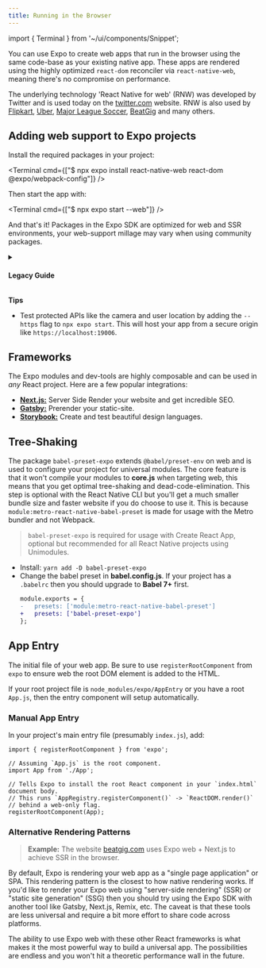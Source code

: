 ```yaml
---
title: Running in the Browser
---
```


import { Terminal } from '~/ui/components/Snippet';

You can use Expo to create web apps that run in the browser using the same code-base as your existing native app. These apps are rendered using the highly optimized `react-dom` reconciler via `react-native-web`, meaning there's no compromise on performance.

The underlying technology 'React Native for web' (RNW) was developed by Twitter and is used today on the [twitter.com](https://twitter.com/expo) website. RNW is also used by [Flipkart](https://twitter.com/naqvitalha/status/969577892991549440), [Uber](https://www.youtube.com/watch?v=RV9rxrNIxnY), [Major League Soccer](https://matchcenter.mlssoccer.com/), [BeatGig](https://beatgig.com/) and many others.

## Adding web support to Expo projects

Install the required packages in your project:

<Terminal cmd={["$ npx expo install react-native-web react-dom @expo/webpack-config"]} />

Then start the app with:

<Terminal cmd={["$ npx expo start --web"]} />

And that's it! Packages in the Expo SDK are optimized for web and SSR environments, your web-support millage may vary when using community packages.

<details>
<summary>
<h4>Legacy Guide</h4>
</summary>
<p>

All projects after _SDK 32_ come with web support by default. To add web support to an existing Expo app you can do the following:

- Install the latest version of the Expo CLI: `npm i -g expo-cli`
- Add web dependencies: `expo install react-native-web react-dom`
  - Ensure your project has at least `expo@^33.0.0` installed.
- Start your project with `npx expo start` then press `w` to start Webpack and open the project in the browser.

</p>
</details>

**Tips**

- Test protected APIs like the camera and user location by adding the `--https` flag to `npx expo start`. This will host your app from a secure origin like `https://localhost:19006`.

## Frameworks

The Expo modules and dev-tools are highly composable and can be used in _any_ React project. Here are a few popular integrations:

- [**Next.js:**](https://dev.to/evanbacon/next-js-expo-and-react-native-for-web-3kd9) Server Side Render your website and get incredible SEO.
- [**Gatsby:**](https://dev.to/evanbacon/gatsby-react-native-for-web-expo-2kgc) Prerender your static-site.
- [**Storybook:**](https://github.com/expo/examples/tree/master/with-storybook) Create and test beautiful design languages.

## Tree-Shaking

The package `babel-preset-expo` extends `@babel/preset-env` on web and is used to configure your project for universal modules. The core feature is that it won't compile your modules to **core.js** when targeting web, this means that you get optimal tree-shaking and dead-code-elimination.
This step is optional with the React Native CLI but you'll get a much smaller bundle size and faster website if you do choose to use it. This is because `module:metro-react-native-babel-preset` is made for usage with the Metro bundler and not Webpack.

> `babel-preset-expo` is required for usage with Create React App, optional but recommended for all React Native projects using Unimodules.

- Install: `yarn add -D babel-preset-expo`
- Change the babel preset in **babel.config.js**. If your project has a `.babelrc` then you should upgrade to **Babel 7+** first.
  ```diff
  module.exports = {
  -   presets: ['module:metro-react-native-babel-preset']
  +   presets: ['babel-preset-expo']
  };
  ```

## App Entry

The initial file of your web app. Be sure to use `registerRootComponent` from `expo` to ensure web the root DOM element is added to the HTML.

If your root project file is `node_modules/expo/AppEntry` or you have a root `App.js`, then the entry component will setup automatically.

### Manual App Entry

In your project's main entry file (presumably `index.js`), add:

```tsx
import { registerRootComponent } from 'expo';

// Assuming `App.js` is the root component.
import App from './App';

// Tells Expo to install the root React component in your `index.html` document body.
// This runs `AppRegistry.registerComponent()` -> `ReactDOM.render()`
// behind a web-only flag.
registerRootComponent(App);
```

### Alternative Rendering Patterns

> **Example:** The website [beatgig.com][beatgig] uses Expo web + Next.js to achieve SSR in the browser.

By default, Expo is rendering your web app as a "single page application" or SPA. This rendering pattern is the closest to how native rendering works. If you'd like to render your Expo web using "server-side rendering" (SSR) or "static site generation" (SSG) then you should try using the Expo SDK with another tool like Gatsby, Next.js, Remix, etc. The caveat is that these tools are less universal and require a bit more effort to share code across platforms.

The ability to use Expo web with these other React frameworks is what makes it the most powerful way to build a universal app. The possibilities are endless and you won't hit a theoretic performance wall in the future.

[rnw]: https://github.com/necolas/react-native-web/
[forums]: https://forums.expo.dev/
[canny]: https://expo.canny.io/feature-requests
[beatgig]: https://beatgig.com/
